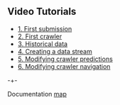 ## Video Tutorials


- [1. First submission](https://microprediction.github.io/microprediction/python-1.html)
- [2. First crawler](https://microprediction.github.io/microprediction/python-2.html)
- [3. Historical data](https://microprediction.github.io/microprediction/python-3.html)
- [4. Creating a data stream](https://microprediction.github.io/microprediction/python-4.html)
- [5. Modifying crawler predictions](https://microprediction.github.io/microprediction/python-5.html)
- [6. Modifying crawler navigation](https://microprediction.github.io/microprediction/python-6.html)


-+- 

Documentation [map](https://microprediction.github.io/microprediction/map.html)
 
